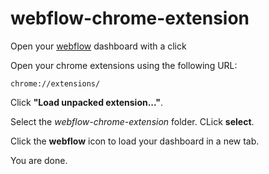 # webflow-chrome-extension
Open your [webflow](https://webflow.com) dashboard with a click

Open your chrome extensions using the following URL:

    chrome://extensions/

Click **"Load unpacked extension..."**.

Select the *webflow-chrome-extension* folder. CLick **select**.

Click the **webflow** icon to load your dashboard in a new tab.

You are done.
